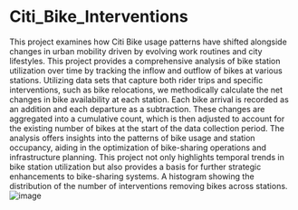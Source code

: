 # Citi_Bike_Interventions
This project examines how Citi Bike usage patterns have shifted alongside changes in urban mobility driven by evolving work routines and city lifestyles.
This project provides a comprehensive analysis of bike station utilization over time by tracking the inflow and outflow of bikes at various stations. Utilizing data sets that capture both rider trips and specific interventions, such as bike relocations, we methodically calculate the net changes in bike availability at each station. Each bike arrival is recorded as an addition and each departure as a subtraction. These changes are aggregated into a cumulative count, which is then adjusted to account for the existing number of bikes at the start of the data collection period. The analysis offers insights into the patterns of bike usage and station occupancy, aiding in the optimization of bike-sharing operations and infrastructure planning. This project not only highlights temporal trends in bike station utilization but also provides a basis for further strategic enhancements to bike-sharing systems.
A histogram showing the distribution of the number of interventions removing bikes across stations. 
![image](https://github.com/user-attachments/assets/5ddf5129-d8da-4c84-b1d3-34f9fd94fce0)
